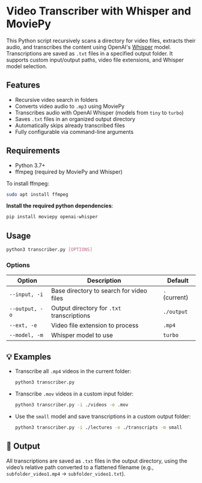 
# Video Transcriber with Whisper and MoviePy

This Python script recursively scans a directory for video files, extracts their audio, and transcribes the content using OpenAI's [Whisper](https://github.com/openai/whisper) model. Transcriptions are saved as `.txt` files in a specified output folder. It supports custom input/output paths, video file extensions, and Whisper model selection.

## Features

- Recursive video search in folders  
- Converts video audio to `.mp3` using MoviePy  
- Transcribes audio with OpenAI Whisper (models from `tiny` to `turbo`)  
- Saves `.txt` files in an organized output directory  
- Automatically skips already transcribed files  
- Fully configurable via command-line arguments

## Requirements

- Python 3.7+
- ffmpeg (required by MoviePy and Whisper)

To install ffmpeg:
```bash
sudo apt install ffmpeg
```

**Install the required python dependencies**:
   ```bash
   pip install moviepy openai-whisper
   ```

## Usage

```bash
python3 transcriber.py [OPTIONS]
```

### Options

| Option        | Description                                  | Default        |
|---------------|----------------------------------------------|----------------|
| `--input, -i` | Base directory to search for video files     | `.` (current)  |
| `--output, -o`| Output directory for `.txt` transcriptions   | `./output`     |
| `--ext, -e`   | Video file extension to process              | `.mp4`         |
| `--model, -m` | Whisper model to use                         | `turbo`        |

## 💡 Examples

- Transcribe all `.mp4` videos in the current folder:
  ```bash
  python3 transcriber.py
  ```

- Transcribe `.mov` videos in a custom input folder:
  ```bash
  python3 transcriber.py -i ./videos -e .mov
  ```

- Use the `small` model and save transcriptions in a custom output folder:
  ```bash
  python3 transcriber.py -i ./lectures -o ./transcripts -m small
  ```

## 📄 Output

All transcriptions are saved as `.txt` files in the output directory, using the video’s relative path converted to a flattened filename (e.g., `subfolder_video1.mp4` → `subfolder_video1.txt`).
